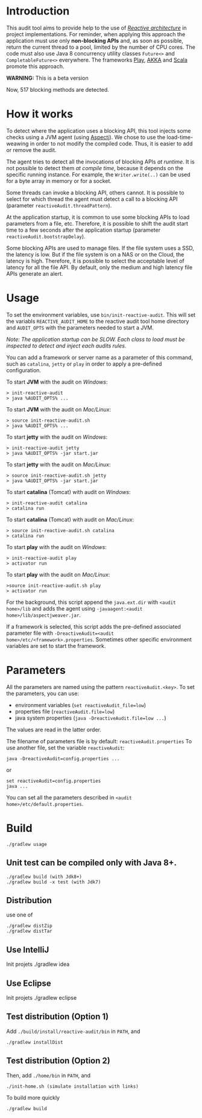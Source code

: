 # Introduction
This audit tool aims to provide help to the use of *[Reactive architecture](http://www.reactivemanifesto.org/)* in project implementations.
For reminder, when applying this approach the application must use only **non-blocking APIs** and,
as soon as possible, return the current thread to a pool, limited by the number of CPU cores.
The code must also use Java 8 concurrency utility classes `Future<>` and `CompletableFuture<>` everywhere.
The frameworks [Play](https://www.playframework.com/ "Play framework"), [AKKA](http://www.akka.io/ "AKKA framework")
and [Scala](http://www.scala-lang.org/ "Scala lang") promote this approach.

**WARNING:** This is a beta version

Now, 517 blocking methods are detected.

# How it works
To detect where the application uses a blocking API, this tool injects some
checks using a JVM agent (using [Aspectj](https://www.eclipse.org/aspectj/)).
We chose to use the load-time-weawing in order to not modify the compiled code.
Thus, it is easier to add or remove the audit.

The agent tries to detect all the invocations of blocking APIs *at runtime*.
It is not possible to detect them *at compile time*, because it 
depends on the specific running instance. For example, the
`Writer.write(..)` can be used for a byte array in memory
or for a socket.

Some threads can invoke a blocking API, others cannot. It is possible
to select for which thread the agent must detect a call to a blocking API
(parameter `reactiveAudit.threadPattern`).

At the application startup, it is common to use some blocking APIs to
load parameters from a file, etc. Therefore, it is possible to shift the
audit start time to a few seconds after the application startup
(parameter `reactiveAudit.bootstrapDelay`).

Some blocking APIs are used to manage files. If the file system uses a SSD,
the latency is low. But if the file system is on a NAS or on the Cloud,
the latency is high. Therefore, it is possible to select the
acceptable level of latency for all the file API. By default, only the
medium and high latency file APIs generate an alert.

# Usage
To set the environment variables, use `bin/init-reactive-audit`.
This will set the variabls `REACTIVE_AUDIT_HOME` to the reactive audit tool home directory
and `AUDIT_OPTS` with the parameters needed to start a JVM.

_Note: The application startup can be *SLOW*. Each class to load must be inspected
to *detect* and *inject* each audits rules._

You can add a framework or server name as a parameter of this command, such as
`catalina`, `jetty` or `play` in order to apply a pre-defined configuration.

To start **JVM** with the audit on *Windows*:

    > init-reactive-audit
    > java %AUDIT_OPTS% ...

To start **JVM** with the audit on *Mac/Linux*:

    > source init-reactive-audit.sh
    > java %AUDIT_OPTS% ...

To start **jetty** with the audit on *Windows*:

    > init-reactive-audit jetty
    > java %AUDIT_OPTS% -jar start.jar

To start **jetty** with the audit on *Mac/Linux*:

    > source init-reactive-audit.sh jetty
    > java %AUDIT_OPTS% -jar start.jar

To start **catalina** (Tomcat) with audit on *Windows*:

    > init-reactive-audit catalina
    > catalina run

To start **catalina** (Tomcat) with audit on *Mac/Linux*:

    > source init-reactive-audit.sh catalina
    > catalina run

To start **play** with the audit on *Windows*:

    > init-reactive-audit play
    > activator run

To start **play** with the audit on *Mac/Linux*:

    >source init-reactive-audit.sh play
    > activator run

For the background, this script append the `java.ext.dir` with `<audit home>/lib`
and adds the agent using `-javaagent:<audit home>/lib/aspectjweaver.jar`.

If a framework is selected, this script adds the pre-defined associated parameter file
with `-DreactiveAudit=<audit home>/etc/<framework>.properties`.
Sometimes other specific environment variables are set to start the framework.

# Parameters
All the parameters are named using the pattern `reactiveAudit.<key>`.
To set the parameters, you can use:

* environment variables (`set reactiveAudit_file=low`)
* properties file (`reactiveAudit.file=low`)
* java system properties (`java -DreactiveAudit.file=low ...`)

The values are read in the latter order.

The filename of parameters file is by default: `reactiveAudit.properties`
To use another file, set the variable `reactiveAudit`:

    java -DreactiveAudit=config.properties ...
    
or

    set reactiveAudit=config.properties
    java ...

You can set all the parameters described in `<audit home>/etc/default.properties`.

# Build
    ./gradlew usage

## Unit test can be compiled only with Java 8+.

    ./gradlew build (with Jdk8+)
    ./gradlew build -x test (with Jdk7)

## Distribution
use one of

    ./gradlew distZip
    ./gradlew distTar

## Use IntelliJ
Init projets
    ./gradlew idea

## Use Eclipse
Init projets
    ./gradlew eclipse

## Test distribution (Option 1)
Add `./build/install/reactive-audit/bin` in `PATH`, and

    ./gradlew installDist


## Test distribution (Option 2)
Then, add `./home/bin` in `PATH`, and

    ./init-home.sh (simulate installation with links)
    
To build more quickly

    ./gradlew build

